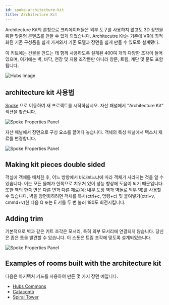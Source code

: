 ```yaml
---
id: spoke-architecture-kit
title: Architecture Kit
---
```


Architecture Kit의 론칭으로 크리에이터들은 외부 도구를 사용하지 않고도 3D 장면을 위한 맞춤형 콘텐츠를 만들 수 있게 되었습니다. Architecutre Kit는 기존에 VR에 최적화된 기존 구성품을 쉽게 가져와서 기존 모델과 장면을 쉽게 만들 수 있도록 설계됐다.

이 키트에는 건물을 만드는 데 함께 사용하도록 설계된 400여 개의 다양한 조각이 들어 있으며, 여기에는 벽, 바닥, 천장 및 지붕 조각뿐만 아니라 창문, 트림, 계단 및 문도 포함됩니다.

![Hubs Image](../../website/static/img/CoastalCliffHouseShot1.jpg)

## architecture kit 사용법

[Spoke](https://hubs.mozilla.com/spoke) 으로 이동하여 새 프로젝트를 시작하십시오. 자산 패널에서 "Architecture Kit" 섹션을 찾습니다.

![Spoke Properties Panel](../../website/static/img/spoke-architecture-kit-asset-panel.png)

자산 패널에서 장면으로 구성 요소를 끌어다 놓습니다. 객체의 특성 패널에서 텍스처 재료를 변경합니다.

![Spoke Properties Panel](../../website/static/img/spoke-architecture-kit-properties-panel.png)

## Making kit pieces double sided

객실에 객체를 배치한 후, 어느 방향에서 바라보느냐에 따라 객체가 사라지는 것을 알 수 있습니다. 이는 모든 물체가 한쪽으로 치우쳐 있어 성능 향상에 도움이 되기 때문입니다. 또한 벽의 한쪽 면은 다른 면과 다른 재료(예: 내부 도장 벽과 벽돌로 외부 벽)를 사용할 수 있습니다. 벽을 양면화하려면 객체를 복사(ctrl+c, 명령+c) 및 붙여넣기(ctrl+v, cmmd+v)한 다음 Q 또는 E 키를 두 번 눌러 180도 회전시킵니다.

## Adding trim

기본적으로 벽과 같은 키트 조각은 모서리, 특히 외부 모서리에 연결되지 않습니다. 당신은 좁은 틈을 발견할 수 있습니다. 이 스폿은 트림 조각에 맞도록 설계되었습니다.

![Spoke Properties Panel](../../website/static/img/spoke-architecture-kit-trim.png)

## Examples of rooms built with the architecture kit

다음은 아키텍처 키드를 사용하여 만든 몇 가지 장면 예입니다.
* [Hubs Commons](https://hubs.mozilla.com/scenes/T5QUL3L/hubs-commons) 
* [Catacomb](https://hubs.mozilla.com/scenes/kDTJ34d/catacomb)
* [Spiral Tower](https://hubs.mozilla.com/scenes/uNVZeKd/spiral-tower)
